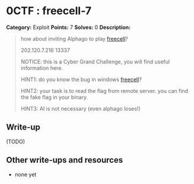 # 0CTF : freecell-7

**Category:** Exploit
**Points:** 7
**Solves:** 0
**Description:**

> how about inviting Alphago to play [freecell](./freecell)?
>
>
> 202.120.7.216 13337
>
>
> NOTICE: this is a Cyber Grand Challenge, you will find useful information here.
>
>
> HINT1: do you know the bug in windows [freecell](./freecell)?
>
>
> HINT2: your task is to read the flag from remote server. you can find the fake flag in your binary.
>
>
> HINT3: AI is not necessary (even alphago loses!)


## Write-up

(TODO)

## Other write-ups and resources

* none yet
